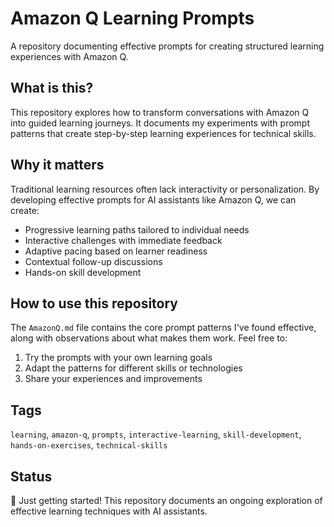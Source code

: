 # Amazon Q Learning Prompts

A repository documenting effective prompts for creating structured learning experiences with Amazon Q.

## What is this?

This repository explores how to transform conversations with Amazon Q into guided learning journeys. It documents my experiments with prompt patterns that create step-by-step learning experiences for technical skills.

## Why it matters

Traditional learning resources often lack interactivity or personalization. By developing effective prompts for AI assistants like Amazon Q, we can create:

- Progressive learning paths tailored to individual needs
- Interactive challenges with immediate feedback
- Adaptive pacing based on learner readiness
- Contextual follow-up discussions
- Hands-on skill development

## How to use this repository

The `AmazonQ.md` file contains the core prompt patterns I've found effective, along with observations about what makes them work. Feel free to:

1. Try the prompts with your own learning goals
2. Adapt the patterns for different skills or technologies
3. Share your experiences and improvements

## Tags

`learning`, `amazon-q`, `prompts`, `interactive-learning`, `skill-development`, `hands-on-exercises`, `technical-skills`

## Status

🌱 Just getting started! This repository documents an ongoing exploration of effective learning techniques with AI assistants.
